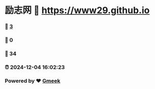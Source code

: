# 励志网 :link: https://www29.github.io 
### :page_facing_up: [3](https://www29.github.io/tag.html) 
### :speech_balloon: 0 
### :hibiscus: 34 
### :alarm_clock: 2024-12-04 16:02:23 
### Powered by :heart: [Gmeek](https://github.com/Meekdai/Gmeek)
